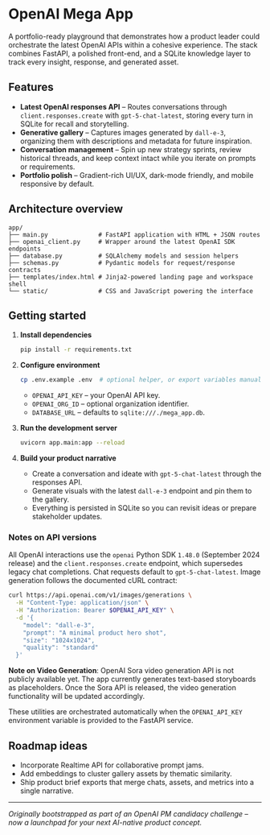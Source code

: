 # OpenAI Mega App

A portfolio-ready playground that demonstrates how a product leader could orchestrate the latest
OpenAI APIs within a cohesive experience. The stack combines FastAPI, a polished front-end, and a
SQLite knowledge layer to track every insight, response, and generated asset.

## Features

- **Latest OpenAI responses API** – Routes conversations through `client.responses.create` with
  `gpt-5-chat-latest`, storing every turn in SQLite for recall and storytelling.
- **Generative gallery** – Captures images generated by `dall-e-3`, organizing them with
  descriptions and metadata for future inspiration.
- **Conversation management** – Spin up new strategy sprints, review historical threads, and keep
  context intact while you iterate on prompts or requirements.
- **Portfolio polish** – Gradient-rich UI/UX, dark-mode friendly, and mobile responsive by default.

## Architecture overview

```
app/
├── main.py              # FastAPI application with HTML + JSON routes
├── openai_client.py     # Wrapper around the latest OpenAI SDK endpoints
├── database.py          # SQLAlchemy models and session helpers
├── schemas.py           # Pydantic models for request/response contracts
├── templates/index.html # Jinja2-powered landing page and workspace shell
└── static/              # CSS and JavaScript powering the interface
```

## Getting started

1. **Install dependencies**
   ```bash
   pip install -r requirements.txt
   ```

2. **Configure environment**
   ```bash
   cp .env.example .env  # optional helper, or export variables manually
   ```
   - `OPENAI_API_KEY` – your OpenAI API key.
   - `OPENAI_ORG_ID` – optional organization identifier.
   - `DATABASE_URL` – defaults to `sqlite:///./mega_app.db`.

3. **Run the development server**
   ```bash
   uvicorn app.main:app --reload
   ```

4. **Build your product narrative**
   - Create a conversation and ideate with `gpt-5-chat-latest` through the responses API.
   - Generate visuals with the latest `dall-e-3` endpoint and pin them to the gallery.
   - Everything is persisted in SQLite so you can revisit ideas or prepare stakeholder updates.

### Notes on API versions

All OpenAI interactions use the `openai` Python SDK `1.48.0` (September 2024 release) and the
`client.responses.create` endpoint, which supersedes legacy chat completions. Chat requests default
to `gpt-5-chat-latest`. Image generation follows the documented cURL contract:

```bash
curl https://api.openai.com/v1/images/generations \
  -H "Content-Type: application/json" \
  -H "Authorization: Bearer $OPENAI_API_KEY" \
  -d '{
    "model": "dall-e-3",
    "prompt": "A minimal product hero shot",
    "size": "1024x1024",
    "quality": "standard"
  }'
```

**Note on Video Generation**: OpenAI Sora video generation API is not publicly available yet. 
The app currently generates text-based storyboards as placeholders. Once the Sora API is released, 
the video generation functionality will be updated accordingly.

These utilities are orchestrated automatically when the `OPENAI_API_KEY` environment variable is
provided to the FastAPI service.

## Roadmap ideas

- Incorporate Realtime API for collaborative prompt jams.
- Add embeddings to cluster gallery assets by thematic similarity.
- Ship product brief exports that merge chats, assets, and metrics into a single narrative.

---

_Originally bootstrapped as part of an OpenAI PM candidacy challenge – now a launchpad for your next
AI-native product concept._
